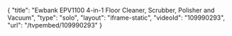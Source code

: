 {
    "title": "Ewbank EPV1100 4-in-1 Floor Cleaner, Scrubber, Polisher and Vacuum",
    "type": "solo",
    "layout": "iframe-static",
    "videoId": "109990293",
    "url": "\/tvpembed\/109990293"
}